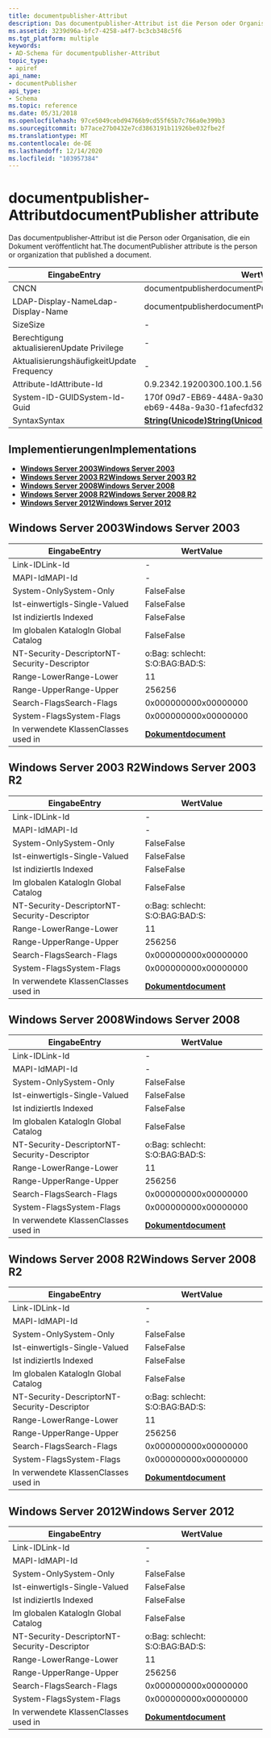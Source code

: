 ```yaml
---
title: documentpublisher-Attribut
description: Das documentpublisher-Attribut ist die Person oder Organisation, die ein Dokument veröffentlicht hat.
ms.assetid: 3239d96a-bfc7-4258-a4f7-bc3cb348c5f6
ms.tgt_platform: multiple
keywords:
- AD-Schema für documentpublisher-Attribut
topic_type:
- apiref
api_name:
- documentPublisher
api_type:
- Schema
ms.topic: reference
ms.date: 05/31/2018
ms.openlocfilehash: 97ce5049cebd94766b9cd55f65b7c766a0e399b3
ms.sourcegitcommit: b77ace27b0432e7cd3863191b11926be032fbe2f
ms.translationtype: MT
ms.contentlocale: de-DE
ms.lasthandoff: 12/14/2020
ms.locfileid: "103957384"
---
```

# <a name="documentpublisher-attribute"></a><span data-ttu-id="4f5f1-104">documentpublisher-Attribut</span><span class="sxs-lookup"><span data-stu-id="4f5f1-104">documentPublisher attribute</span></span>

<span data-ttu-id="4f5f1-105">Das documentpublisher-Attribut ist die Person oder Organisation, die ein Dokument veröffentlicht hat.</span><span class="sxs-lookup"><span data-stu-id="4f5f1-105">The documentPublisher attribute is the person or organization that published a document.</span></span>



| <span data-ttu-id="4f5f1-106">Eingabe</span><span class="sxs-lookup"><span data-stu-id="4f5f1-106">Entry</span></span> | <span data-ttu-id="4f5f1-107">Wert</span><span class="sxs-lookup"><span data-stu-id="4f5f1-107">Value</span></span> |
|-------------------|---------------------------------------------|
| <span data-ttu-id="4f5f1-108">CN</span><span class="sxs-lookup"><span data-stu-id="4f5f1-108">CN</span></span>                | <span data-ttu-id="4f5f1-109">documentpublisher</span><span class="sxs-lookup"><span data-stu-id="4f5f1-109">documentPublisher</span></span>                           |
| <span data-ttu-id="4f5f1-110">LDAP-Display-Name</span><span class="sxs-lookup"><span data-stu-id="4f5f1-110">Ldap-Display-Name</span></span> | <span data-ttu-id="4f5f1-111">documentpublisher</span><span class="sxs-lookup"><span data-stu-id="4f5f1-111">documentPublisher</span></span>                           |
| <span data-ttu-id="4f5f1-112">Size</span><span class="sxs-lookup"><span data-stu-id="4f5f1-112">Size</span></span>              | \-                                          |
| <span data-ttu-id="4f5f1-113">Berechtigung aktualisieren</span><span class="sxs-lookup"><span data-stu-id="4f5f1-113">Update Privilege</span></span>  | \-                                          |
| <span data-ttu-id="4f5f1-114">Aktualisierungshäufigkeit</span><span class="sxs-lookup"><span data-stu-id="4f5f1-114">Update Frequency</span></span>  | \-                                          |
| <span data-ttu-id="4f5f1-115">Attribute-Id</span><span class="sxs-lookup"><span data-stu-id="4f5f1-115">Attribute-Id</span></span>      | <span data-ttu-id="4f5f1-116">0.9.2342.19200300.100.1.56</span><span class="sxs-lookup"><span data-stu-id="4f5f1-116">0.9.2342.19200300.100.1.56</span></span>                  |
| <span data-ttu-id="4f5f1-117">System-ID-GUID</span><span class="sxs-lookup"><span data-stu-id="4f5f1-117">System-Id-Guid</span></span>    | <span data-ttu-id="4f5f1-118">170f 09d7-EB69-448A-9a30f 1afecb32d7</span><span class="sxs-lookup"><span data-stu-id="4f5f1-118">170f09d7-eb69-448a-9a30-f1afecfd32d7</span></span>        |
| <span data-ttu-id="4f5f1-119">Syntax</span><span class="sxs-lookup"><span data-stu-id="4f5f1-119">Syntax</span></span>            | [<span data-ttu-id="4f5f1-120">**String(Unicode)**</span><span class="sxs-lookup"><span data-stu-id="4f5f1-120">**String(Unicode)**</span></span>](s-string-unicode.md) |



## <a name="implementations"></a><span data-ttu-id="4f5f1-121">Implementierungen</span><span class="sxs-lookup"><span data-stu-id="4f5f1-121">Implementations</span></span>

-   [<span data-ttu-id="4f5f1-122">**Windows Server 2003**</span><span class="sxs-lookup"><span data-stu-id="4f5f1-122">**Windows Server 2003**</span></span>](#windows-server-2003)
-   [<span data-ttu-id="4f5f1-123">**Windows Server 2003 R2**</span><span class="sxs-lookup"><span data-stu-id="4f5f1-123">**Windows Server 2003 R2**</span></span>](#windows-server-2003-r2)
-   [<span data-ttu-id="4f5f1-124">**Windows Server 2008**</span><span class="sxs-lookup"><span data-stu-id="4f5f1-124">**Windows Server 2008**</span></span>](#windows-server-2008)
-   [<span data-ttu-id="4f5f1-125">**Windows Server 2008 R2**</span><span class="sxs-lookup"><span data-stu-id="4f5f1-125">**Windows Server 2008 R2**</span></span>](#windows-server-2008-r2)
-   [<span data-ttu-id="4f5f1-126">**Windows Server 2012**</span><span class="sxs-lookup"><span data-stu-id="4f5f1-126">**Windows Server 2012**</span></span>](#windows-server-2012)

## <a name="windows-server-2003"></a><span data-ttu-id="4f5f1-127">Windows Server 2003</span><span class="sxs-lookup"><span data-stu-id="4f5f1-127">Windows Server 2003</span></span>



| <span data-ttu-id="4f5f1-128">Eingabe</span><span class="sxs-lookup"><span data-stu-id="4f5f1-128">Entry</span></span> | <span data-ttu-id="4f5f1-129">Wert</span><span class="sxs-lookup"><span data-stu-id="4f5f1-129">Value</span></span> |
|------------------------|-------------------------------------------|
| <span data-ttu-id="4f5f1-130">Link-ID</span><span class="sxs-lookup"><span data-stu-id="4f5f1-130">Link-Id</span></span>                | \-                                        |
| <span data-ttu-id="4f5f1-131">MAPI-Id</span><span class="sxs-lookup"><span data-stu-id="4f5f1-131">MAPI-Id</span></span>                | \-                                        |
| <span data-ttu-id="4f5f1-132">System-Only</span><span class="sxs-lookup"><span data-stu-id="4f5f1-132">System-Only</span></span>            | <span data-ttu-id="4f5f1-133">False</span><span class="sxs-lookup"><span data-stu-id="4f5f1-133">False</span></span>                                     |
| <span data-ttu-id="4f5f1-134">Ist-einwertig</span><span class="sxs-lookup"><span data-stu-id="4f5f1-134">Is-Single-Valued</span></span>       | <span data-ttu-id="4f5f1-135">False</span><span class="sxs-lookup"><span data-stu-id="4f5f1-135">False</span></span>                                     |
| <span data-ttu-id="4f5f1-136">Ist indiziert</span><span class="sxs-lookup"><span data-stu-id="4f5f1-136">Is Indexed</span></span>             | <span data-ttu-id="4f5f1-137">False</span><span class="sxs-lookup"><span data-stu-id="4f5f1-137">False</span></span>                                     |
| <span data-ttu-id="4f5f1-138">Im globalen Katalog</span><span class="sxs-lookup"><span data-stu-id="4f5f1-138">In Global Catalog</span></span>      | <span data-ttu-id="4f5f1-139">False</span><span class="sxs-lookup"><span data-stu-id="4f5f1-139">False</span></span>                                     |
| <span data-ttu-id="4f5f1-140">NT-Security-Descriptor</span><span class="sxs-lookup"><span data-stu-id="4f5f1-140">NT-Security-Descriptor</span></span> | <span data-ttu-id="4f5f1-141">o:Bag: schlecht: S:</span><span class="sxs-lookup"><span data-stu-id="4f5f1-141">O:BAG:BAD:S:</span></span>                              |
| <span data-ttu-id="4f5f1-142">Range-Lower</span><span class="sxs-lookup"><span data-stu-id="4f5f1-142">Range-Lower</span></span>            | <span data-ttu-id="4f5f1-143">1</span><span class="sxs-lookup"><span data-stu-id="4f5f1-143">1</span></span>                                         |
| <span data-ttu-id="4f5f1-144">Range-Upper</span><span class="sxs-lookup"><span data-stu-id="4f5f1-144">Range-Upper</span></span>            | <span data-ttu-id="4f5f1-145">256</span><span class="sxs-lookup"><span data-stu-id="4f5f1-145">256</span></span>                                       |
| <span data-ttu-id="4f5f1-146">Search-Flags</span><span class="sxs-lookup"><span data-stu-id="4f5f1-146">Search-Flags</span></span>           | <span data-ttu-id="4f5f1-147">0x00000000</span><span class="sxs-lookup"><span data-stu-id="4f5f1-147">0x00000000</span></span>                                |
| <span data-ttu-id="4f5f1-148">System-Flags</span><span class="sxs-lookup"><span data-stu-id="4f5f1-148">System-Flags</span></span>           | <span data-ttu-id="4f5f1-149">0x00000000</span><span class="sxs-lookup"><span data-stu-id="4f5f1-149">0x00000000</span></span>                                |
| <span data-ttu-id="4f5f1-150">In verwendete Klassen</span><span class="sxs-lookup"><span data-stu-id="4f5f1-150">Classes used in</span></span>        | [<span data-ttu-id="4f5f1-151">**Dokument**</span><span class="sxs-lookup"><span data-stu-id="4f5f1-151">**document**</span></span>](c-document.md)<br/> |



## <a name="windows-server-2003-r2"></a><span data-ttu-id="4f5f1-152">Windows Server 2003 R2</span><span class="sxs-lookup"><span data-stu-id="4f5f1-152">Windows Server 2003 R2</span></span>



| <span data-ttu-id="4f5f1-153">Eingabe</span><span class="sxs-lookup"><span data-stu-id="4f5f1-153">Entry</span></span> | <span data-ttu-id="4f5f1-154">Wert</span><span class="sxs-lookup"><span data-stu-id="4f5f1-154">Value</span></span> |
|------------------------|-------------------------------------------|
| <span data-ttu-id="4f5f1-155">Link-ID</span><span class="sxs-lookup"><span data-stu-id="4f5f1-155">Link-Id</span></span>                | \-                                        |
| <span data-ttu-id="4f5f1-156">MAPI-Id</span><span class="sxs-lookup"><span data-stu-id="4f5f1-156">MAPI-Id</span></span>                | \-                                        |
| <span data-ttu-id="4f5f1-157">System-Only</span><span class="sxs-lookup"><span data-stu-id="4f5f1-157">System-Only</span></span>            | <span data-ttu-id="4f5f1-158">False</span><span class="sxs-lookup"><span data-stu-id="4f5f1-158">False</span></span>                                     |
| <span data-ttu-id="4f5f1-159">Ist-einwertig</span><span class="sxs-lookup"><span data-stu-id="4f5f1-159">Is-Single-Valued</span></span>       | <span data-ttu-id="4f5f1-160">False</span><span class="sxs-lookup"><span data-stu-id="4f5f1-160">False</span></span>                                     |
| <span data-ttu-id="4f5f1-161">Ist indiziert</span><span class="sxs-lookup"><span data-stu-id="4f5f1-161">Is Indexed</span></span>             | <span data-ttu-id="4f5f1-162">False</span><span class="sxs-lookup"><span data-stu-id="4f5f1-162">False</span></span>                                     |
| <span data-ttu-id="4f5f1-163">Im globalen Katalog</span><span class="sxs-lookup"><span data-stu-id="4f5f1-163">In Global Catalog</span></span>      | <span data-ttu-id="4f5f1-164">False</span><span class="sxs-lookup"><span data-stu-id="4f5f1-164">False</span></span>                                     |
| <span data-ttu-id="4f5f1-165">NT-Security-Descriptor</span><span class="sxs-lookup"><span data-stu-id="4f5f1-165">NT-Security-Descriptor</span></span> | <span data-ttu-id="4f5f1-166">o:Bag: schlecht: S:</span><span class="sxs-lookup"><span data-stu-id="4f5f1-166">O:BAG:BAD:S:</span></span>                              |
| <span data-ttu-id="4f5f1-167">Range-Lower</span><span class="sxs-lookup"><span data-stu-id="4f5f1-167">Range-Lower</span></span>            | <span data-ttu-id="4f5f1-168">1</span><span class="sxs-lookup"><span data-stu-id="4f5f1-168">1</span></span>                                         |
| <span data-ttu-id="4f5f1-169">Range-Upper</span><span class="sxs-lookup"><span data-stu-id="4f5f1-169">Range-Upper</span></span>            | <span data-ttu-id="4f5f1-170">256</span><span class="sxs-lookup"><span data-stu-id="4f5f1-170">256</span></span>                                       |
| <span data-ttu-id="4f5f1-171">Search-Flags</span><span class="sxs-lookup"><span data-stu-id="4f5f1-171">Search-Flags</span></span>           | <span data-ttu-id="4f5f1-172">0x00000000</span><span class="sxs-lookup"><span data-stu-id="4f5f1-172">0x00000000</span></span>                                |
| <span data-ttu-id="4f5f1-173">System-Flags</span><span class="sxs-lookup"><span data-stu-id="4f5f1-173">System-Flags</span></span>           | <span data-ttu-id="4f5f1-174">0x00000000</span><span class="sxs-lookup"><span data-stu-id="4f5f1-174">0x00000000</span></span>                                |
| <span data-ttu-id="4f5f1-175">In verwendete Klassen</span><span class="sxs-lookup"><span data-stu-id="4f5f1-175">Classes used in</span></span>        | [<span data-ttu-id="4f5f1-176">**Dokument**</span><span class="sxs-lookup"><span data-stu-id="4f5f1-176">**document**</span></span>](c-document.md)<br/> |



## <a name="windows-server-2008"></a><span data-ttu-id="4f5f1-177">Windows Server 2008</span><span class="sxs-lookup"><span data-stu-id="4f5f1-177">Windows Server 2008</span></span>



| <span data-ttu-id="4f5f1-178">Eingabe</span><span class="sxs-lookup"><span data-stu-id="4f5f1-178">Entry</span></span> | <span data-ttu-id="4f5f1-179">Wert</span><span class="sxs-lookup"><span data-stu-id="4f5f1-179">Value</span></span> |
|------------------------|-------------------------------------------|
| <span data-ttu-id="4f5f1-180">Link-ID</span><span class="sxs-lookup"><span data-stu-id="4f5f1-180">Link-Id</span></span>                | \-                                        |
| <span data-ttu-id="4f5f1-181">MAPI-Id</span><span class="sxs-lookup"><span data-stu-id="4f5f1-181">MAPI-Id</span></span>                | \-                                        |
| <span data-ttu-id="4f5f1-182">System-Only</span><span class="sxs-lookup"><span data-stu-id="4f5f1-182">System-Only</span></span>            | <span data-ttu-id="4f5f1-183">False</span><span class="sxs-lookup"><span data-stu-id="4f5f1-183">False</span></span>                                     |
| <span data-ttu-id="4f5f1-184">Ist-einwertig</span><span class="sxs-lookup"><span data-stu-id="4f5f1-184">Is-Single-Valued</span></span>       | <span data-ttu-id="4f5f1-185">False</span><span class="sxs-lookup"><span data-stu-id="4f5f1-185">False</span></span>                                     |
| <span data-ttu-id="4f5f1-186">Ist indiziert</span><span class="sxs-lookup"><span data-stu-id="4f5f1-186">Is Indexed</span></span>             | <span data-ttu-id="4f5f1-187">False</span><span class="sxs-lookup"><span data-stu-id="4f5f1-187">False</span></span>                                     |
| <span data-ttu-id="4f5f1-188">Im globalen Katalog</span><span class="sxs-lookup"><span data-stu-id="4f5f1-188">In Global Catalog</span></span>      | <span data-ttu-id="4f5f1-189">False</span><span class="sxs-lookup"><span data-stu-id="4f5f1-189">False</span></span>                                     |
| <span data-ttu-id="4f5f1-190">NT-Security-Descriptor</span><span class="sxs-lookup"><span data-stu-id="4f5f1-190">NT-Security-Descriptor</span></span> | <span data-ttu-id="4f5f1-191">o:Bag: schlecht: S:</span><span class="sxs-lookup"><span data-stu-id="4f5f1-191">O:BAG:BAD:S:</span></span>                              |
| <span data-ttu-id="4f5f1-192">Range-Lower</span><span class="sxs-lookup"><span data-stu-id="4f5f1-192">Range-Lower</span></span>            | <span data-ttu-id="4f5f1-193">1</span><span class="sxs-lookup"><span data-stu-id="4f5f1-193">1</span></span>                                         |
| <span data-ttu-id="4f5f1-194">Range-Upper</span><span class="sxs-lookup"><span data-stu-id="4f5f1-194">Range-Upper</span></span>            | <span data-ttu-id="4f5f1-195">256</span><span class="sxs-lookup"><span data-stu-id="4f5f1-195">256</span></span>                                       |
| <span data-ttu-id="4f5f1-196">Search-Flags</span><span class="sxs-lookup"><span data-stu-id="4f5f1-196">Search-Flags</span></span>           | <span data-ttu-id="4f5f1-197">0x00000000</span><span class="sxs-lookup"><span data-stu-id="4f5f1-197">0x00000000</span></span>                                |
| <span data-ttu-id="4f5f1-198">System-Flags</span><span class="sxs-lookup"><span data-stu-id="4f5f1-198">System-Flags</span></span>           | <span data-ttu-id="4f5f1-199">0x00000000</span><span class="sxs-lookup"><span data-stu-id="4f5f1-199">0x00000000</span></span>                                |
| <span data-ttu-id="4f5f1-200">In verwendete Klassen</span><span class="sxs-lookup"><span data-stu-id="4f5f1-200">Classes used in</span></span>        | [<span data-ttu-id="4f5f1-201">**Dokument**</span><span class="sxs-lookup"><span data-stu-id="4f5f1-201">**document**</span></span>](c-document.md)<br/> |



## <a name="windows-server-2008-r2"></a><span data-ttu-id="4f5f1-202">Windows Server 2008 R2</span><span class="sxs-lookup"><span data-stu-id="4f5f1-202">Windows Server 2008 R2</span></span>



| <span data-ttu-id="4f5f1-203">Eingabe</span><span class="sxs-lookup"><span data-stu-id="4f5f1-203">Entry</span></span> | <span data-ttu-id="4f5f1-204">Wert</span><span class="sxs-lookup"><span data-stu-id="4f5f1-204">Value</span></span> |
|------------------------|-------------------------------------------|
| <span data-ttu-id="4f5f1-205">Link-ID</span><span class="sxs-lookup"><span data-stu-id="4f5f1-205">Link-Id</span></span>                | \-                                        |
| <span data-ttu-id="4f5f1-206">MAPI-Id</span><span class="sxs-lookup"><span data-stu-id="4f5f1-206">MAPI-Id</span></span>                | \-                                        |
| <span data-ttu-id="4f5f1-207">System-Only</span><span class="sxs-lookup"><span data-stu-id="4f5f1-207">System-Only</span></span>            | <span data-ttu-id="4f5f1-208">False</span><span class="sxs-lookup"><span data-stu-id="4f5f1-208">False</span></span>                                     |
| <span data-ttu-id="4f5f1-209">Ist-einwertig</span><span class="sxs-lookup"><span data-stu-id="4f5f1-209">Is-Single-Valued</span></span>       | <span data-ttu-id="4f5f1-210">False</span><span class="sxs-lookup"><span data-stu-id="4f5f1-210">False</span></span>                                     |
| <span data-ttu-id="4f5f1-211">Ist indiziert</span><span class="sxs-lookup"><span data-stu-id="4f5f1-211">Is Indexed</span></span>             | <span data-ttu-id="4f5f1-212">False</span><span class="sxs-lookup"><span data-stu-id="4f5f1-212">False</span></span>                                     |
| <span data-ttu-id="4f5f1-213">Im globalen Katalog</span><span class="sxs-lookup"><span data-stu-id="4f5f1-213">In Global Catalog</span></span>      | <span data-ttu-id="4f5f1-214">False</span><span class="sxs-lookup"><span data-stu-id="4f5f1-214">False</span></span>                                     |
| <span data-ttu-id="4f5f1-215">NT-Security-Descriptor</span><span class="sxs-lookup"><span data-stu-id="4f5f1-215">NT-Security-Descriptor</span></span> | <span data-ttu-id="4f5f1-216">o:Bag: schlecht: S:</span><span class="sxs-lookup"><span data-stu-id="4f5f1-216">O:BAG:BAD:S:</span></span>                              |
| <span data-ttu-id="4f5f1-217">Range-Lower</span><span class="sxs-lookup"><span data-stu-id="4f5f1-217">Range-Lower</span></span>            | <span data-ttu-id="4f5f1-218">1</span><span class="sxs-lookup"><span data-stu-id="4f5f1-218">1</span></span>                                         |
| <span data-ttu-id="4f5f1-219">Range-Upper</span><span class="sxs-lookup"><span data-stu-id="4f5f1-219">Range-Upper</span></span>            | <span data-ttu-id="4f5f1-220">256</span><span class="sxs-lookup"><span data-stu-id="4f5f1-220">256</span></span>                                       |
| <span data-ttu-id="4f5f1-221">Search-Flags</span><span class="sxs-lookup"><span data-stu-id="4f5f1-221">Search-Flags</span></span>           | <span data-ttu-id="4f5f1-222">0x00000000</span><span class="sxs-lookup"><span data-stu-id="4f5f1-222">0x00000000</span></span>                                |
| <span data-ttu-id="4f5f1-223">System-Flags</span><span class="sxs-lookup"><span data-stu-id="4f5f1-223">System-Flags</span></span>           | <span data-ttu-id="4f5f1-224">0x00000000</span><span class="sxs-lookup"><span data-stu-id="4f5f1-224">0x00000000</span></span>                                |
| <span data-ttu-id="4f5f1-225">In verwendete Klassen</span><span class="sxs-lookup"><span data-stu-id="4f5f1-225">Classes used in</span></span>        | [<span data-ttu-id="4f5f1-226">**Dokument**</span><span class="sxs-lookup"><span data-stu-id="4f5f1-226">**document**</span></span>](c-document.md)<br/> |



## <a name="windows-server-2012"></a><span data-ttu-id="4f5f1-227">Windows Server 2012</span><span class="sxs-lookup"><span data-stu-id="4f5f1-227">Windows Server 2012</span></span>



| <span data-ttu-id="4f5f1-228">Eingabe</span><span class="sxs-lookup"><span data-stu-id="4f5f1-228">Entry</span></span> | <span data-ttu-id="4f5f1-229">Wert</span><span class="sxs-lookup"><span data-stu-id="4f5f1-229">Value</span></span> |
|------------------------|-------------------------------------------|
| <span data-ttu-id="4f5f1-230">Link-ID</span><span class="sxs-lookup"><span data-stu-id="4f5f1-230">Link-Id</span></span>                | \-                                        |
| <span data-ttu-id="4f5f1-231">MAPI-Id</span><span class="sxs-lookup"><span data-stu-id="4f5f1-231">MAPI-Id</span></span>                | \-                                        |
| <span data-ttu-id="4f5f1-232">System-Only</span><span class="sxs-lookup"><span data-stu-id="4f5f1-232">System-Only</span></span>            | <span data-ttu-id="4f5f1-233">False</span><span class="sxs-lookup"><span data-stu-id="4f5f1-233">False</span></span>                                     |
| <span data-ttu-id="4f5f1-234">Ist-einwertig</span><span class="sxs-lookup"><span data-stu-id="4f5f1-234">Is-Single-Valued</span></span>       | <span data-ttu-id="4f5f1-235">False</span><span class="sxs-lookup"><span data-stu-id="4f5f1-235">False</span></span>                                     |
| <span data-ttu-id="4f5f1-236">Ist indiziert</span><span class="sxs-lookup"><span data-stu-id="4f5f1-236">Is Indexed</span></span>             | <span data-ttu-id="4f5f1-237">False</span><span class="sxs-lookup"><span data-stu-id="4f5f1-237">False</span></span>                                     |
| <span data-ttu-id="4f5f1-238">Im globalen Katalog</span><span class="sxs-lookup"><span data-stu-id="4f5f1-238">In Global Catalog</span></span>      | <span data-ttu-id="4f5f1-239">False</span><span class="sxs-lookup"><span data-stu-id="4f5f1-239">False</span></span>                                     |
| <span data-ttu-id="4f5f1-240">NT-Security-Descriptor</span><span class="sxs-lookup"><span data-stu-id="4f5f1-240">NT-Security-Descriptor</span></span> | <span data-ttu-id="4f5f1-241">o:Bag: schlecht: S:</span><span class="sxs-lookup"><span data-stu-id="4f5f1-241">O:BAG:BAD:S:</span></span>                              |
| <span data-ttu-id="4f5f1-242">Range-Lower</span><span class="sxs-lookup"><span data-stu-id="4f5f1-242">Range-Lower</span></span>            | <span data-ttu-id="4f5f1-243">1</span><span class="sxs-lookup"><span data-stu-id="4f5f1-243">1</span></span>                                         |
| <span data-ttu-id="4f5f1-244">Range-Upper</span><span class="sxs-lookup"><span data-stu-id="4f5f1-244">Range-Upper</span></span>            | <span data-ttu-id="4f5f1-245">256</span><span class="sxs-lookup"><span data-stu-id="4f5f1-245">256</span></span>                                       |
| <span data-ttu-id="4f5f1-246">Search-Flags</span><span class="sxs-lookup"><span data-stu-id="4f5f1-246">Search-Flags</span></span>           | <span data-ttu-id="4f5f1-247">0x00000000</span><span class="sxs-lookup"><span data-stu-id="4f5f1-247">0x00000000</span></span>                                |
| <span data-ttu-id="4f5f1-248">System-Flags</span><span class="sxs-lookup"><span data-stu-id="4f5f1-248">System-Flags</span></span>           | <span data-ttu-id="4f5f1-249">0x00000000</span><span class="sxs-lookup"><span data-stu-id="4f5f1-249">0x00000000</span></span>                                |
| <span data-ttu-id="4f5f1-250">In verwendete Klassen</span><span class="sxs-lookup"><span data-stu-id="4f5f1-250">Classes used in</span></span>        | [<span data-ttu-id="4f5f1-251">**Dokument**</span><span class="sxs-lookup"><span data-stu-id="4f5f1-251">**document**</span></span>](c-document.md)<br/> |



 

 






